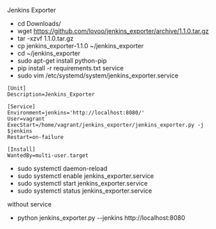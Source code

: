 Jenkins Exporter


- cd Downloads/
- wget https://github.com/lovoo/jenkins_exporter/archive/1.1.0.tar.gz
- tar -xzvf 1.1.0.tar.gz
- cp jenkins_exporter-1.1.0 ~/jenkins_exporter
- cd ~/jenkins_exporter
- sudo apt-get install python-pip
- pip install -r requirements.txt
service 
- sudo vim /etc/systemd/system/jenkins_exporter.service
```
[Unit]
Description=Jenkins_Exporter

[Service]
Environment=jenkins='http://localhost:8080/'
User=vagrant
ExecStart=/home/vagrant/jenkins_exporter/jenkins_exporter.py -j $jenkins
Restart=on-failure

[Install]
WantedBy=multi-user.target
```
- sudo systemctl daemon-reload
- sudo systemctl enable jenkins_exporter.service
- sudo systemctl start jenkins_exporter.service
- sudo systemctl status jenkins_exporter.service

without service

- python jenkins_exporter.py --jenkins http://localhost:8080